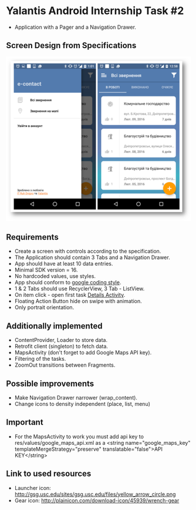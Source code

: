 # Yalantis Android Internship Task #2
* Application with a Pager and a Navigation Drawer.

## Screen Design from Specifications
![Initial Screen Design](task2_screen_initial.png)

## Requirements
* Create a screen with controls according to the specification.
* The Application should contain 3 Tabs and a Navigation Drawer.
* App should have at least 10 data entries.
* Minimal SDK version = 16.
* No hardcoded values, use styles.
* App should conform to [google coding style](https://source.android.com/source/code-style.html).
* 1 & 2 Tabs should use RecyclerView, 3 Tab - ListView.
* On item click - open first task [Details Activity](../YalantisInternship/).
* Floating Action Button hide on swipe with animation.
* Only portrait orientation.

## Additionally implemented
* ContentProvider, Loader to store data.
* Retrofit client (singleton) to fetch data.
* MapsActivity (don't forget to add Google Maps API key).
* Filtering of the tasks.
* ZoomOut transitions between Fragments.

## Possible improvements
* Make Navigation Drawer narrower (wrap_content).
* Change icons to density independent (place, list, menu)

## Important
* For the MapsActivity to work you must add api key to res/values/google_maps_api.xml as a
\<string name="google_maps_key" templateMergeStrategy="preserve" translatable="false">API KEY\</string>

## Link to used resources
* Launcher icon: http://gsg.usc.edu/sites/gsg.usc.edu/files/yellow_arrow_circle.png
* Gear icon: http://plainicon.com/download-icon/45939/wrench-gear